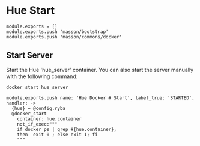 
# Hue Start

    module.exports = []
    module.exports.push 'masson/bootstrap'
    module.exports.push 'masson/commons/docker'

## Start Server

Start the Hue 'hue_server' container. You can also start the server manually with the following
command:

```
docker start hue_server
```

    module.exports.push name: 'Hue Docker # Start', label_true: 'STARTED', handler: ->
      {hue} = @config.ryba
      @docker_start
        container: hue.container
        not_if_exec:"""
        if docker ps | grep #{hue.container};
        then  exit 0 ; else exit 1; fi
        """
